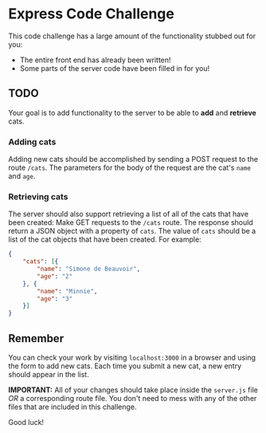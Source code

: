 # Express Code Challenge

This code challenge has a large amount of the functionality stubbed out for you:

* The entire front end has already been written!
* Some parts of the server code have been filled in for you!

## TODO
Your goal is to add functionality to the server to be able to **add** and **retrieve** cats.

### Adding cats

Adding new cats should be accomplished by sending a POST request to the route `/cats`. The parameters for the body of the request are the cat's `name` and `age`.

### Retrieving cats

The server should also support retrieving a list of all of the cats that have been created: Make GET requests to the `/cats` route. The response should return a JSON object with a property of `cats`. The value of `cats` should be a list of the cat objects that have been created. For example:

```JSON
{
	"cats": [{
		"name": "Simone de Beauvoir",
		"age": "2"
	}, {
		"name": "Minnie",
		"age": "3"
	}]
}
```

## Remember
You can check your work by visiting `localhost:3000` in a browser and using the form to add new cats. Each time you submit a new cat, a new entry should appear in the list.

**IMPORTANT:** All of your changes should take place inside the `server.js` file *OR* a corresponding route file. You don't need to mess with any of the other files that are included in this challenge.

Good luck!
